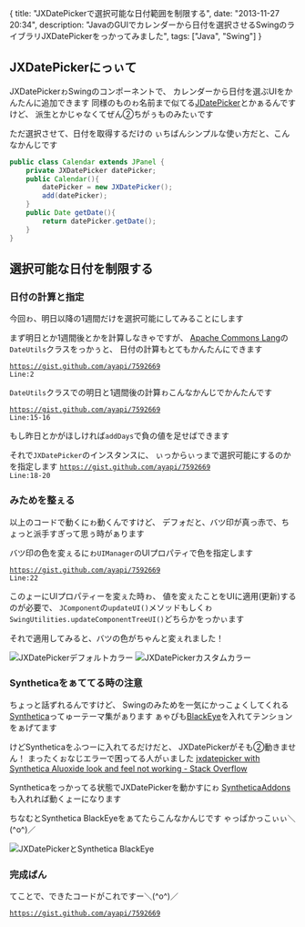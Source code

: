 {
  title: "JXDatePickerで選択可能な日付範囲を制限する",
  date:  "2013-11-27 20:34",
  description: "JavaのGUIでカレンダーから日付を選択させるSwingのライブラリJXDatePickerをっかってみました",
  tags: ["Java", "Swing"]
}

## JXDatePickerにっぃて
JXDatePickerゎSwingのコンポーネントで、
カレンダーから日付を選ぶUIをかんたんに追加できます
同様のものゎ名前まで似てる[JDatePicker](http://www.jdatepicker.com/)とかぁるんですけど、
派生とかじゃなくてぜん②ちがぅものみたぃです

ただ選択させて、日付を取得するだけの
ぃちばんシンプルな使ぃ方だと、こんなかんじです

```java
public class Calendar extends JPanel {
	private JXDatePicker datePicker;
	public Calendar(){
		datePicker = new JXDatePicker();
		add(datePicker);
	}
	public Date getDate(){
		return datePicker.getDate();
	}
}
```

## 選択可能な日付を制限する

### 日付の計算と指定
今回ゎ、明日以降の1週間だけを選択可能にしてみることにします

まず明日とか1週間後とかを計算しなきゃですが、
[Apache Commons Lang](http://commons.apache.org/proper/commons-lang/)の`DateUtils`クラスをっかぅと、
日付の計算もとてもかんたんにできます

<code data-gist-id="7592669" data-gist-line="2" data-gist-hide-footer="true" data-gist-hide-line-numbers="true">https://gist.github.com/ayapi/7592669 Line:2</code>

`DateUtils`クラスでの明日と1週間後の計算ゎこんなかんじでかんたんです

<code data-gist-id="7592669" data-gist-line="15-16">https://gist.github.com/ayapi/7592669 Line:15-16</code>

もし昨日とかがほしければ`addDays`で負の値を足せばできます

それで`JXDatePicker`のインスタンスに、
ぃっからぃっまで選択可能にするのかを指定します
<code data-gist-id="7592669" data-gist-line="18-20">https://gist.github.com/ayapi/7592669 Line:18-20</code>


### みためを整ぇる

以上のコードで動くにゎ動くんですけど、
デフォだと、バツ印が真っ赤で、ちょっと派手すぎって思ぅ時がぁります

バツ印の色を変ぇるにゎ`UIManager`のUIプロパティで色を指定します

<code data-gist-id="7592669" data-gist-line="22">https://gist.github.com/ayapi/7592669 Line:22</code>

このょーにUIプロパティーを変ぇた時ゎ、
値を変ぇたことをUIに適用(更新)するのが必要で、
`JComponent`の`updateUI()`メソッドもしくゎ
`SwingUtilities.updateComponentTreeUI()`どちらかをっかぃます

それで適用してみると、バツの色がちゃんと変ぇれました！

![JXDatePickerデフォルトカラー](/images/jxdatepicker_restriction_default_color.png) ![JXDatePickerカスタムカラー](/images/jxdatepicker_restriction_custom_color.png)


### Syntheticaをぁててる時の注意

ちょっと話ずれるんですけど、
Swingのみためを一気にかっこょくしてくれる
[Synthetica](http://www.jyloo.com/synthetica/)ってゅーテーマ集がぁります
ぁゃぴも[BlackEye](http://www.jyloo.com/synthetica/screenshots/blackeye/)を入れてテンションをぁげてます

けどSyntheticaをふつーに入れてるだけだと、
JXDatePickerがそも②動きません！
まったくぉなじエラーで困ってる人がぃました
[jxdatepicker with Synthetica Aluoxide look and feel not working - Stack Overflow](http://stackoverflow.com/questions/17467188/jxdatepicker-with-synthetica-aluoxide-look-and-feel-not-working)

Syntheticaをっかってる状態でJXDatePickerを動かすにゎ
[SyntheticaAddons](http://www.jyloo.com/syntheticaaddons/)も入れれば動くょーになります

ちなむとSynthetica BlackEyeをぁてたらこんなかんじです
ゃっぱかっこぃぃ＼(^o^)／

![JXDatePickerとSynthetica BlackEye](/images/jxdatepicker_with_blackeye.png)


### 完成ばん

てことで、できたコードがこれですー＼(^o^)／

<code data-gist-id="7592669">https://gist.github.com/ayapi/7592669</code>